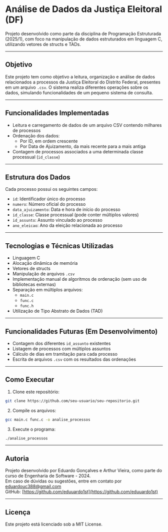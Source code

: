 # Análise de Dados da Justiça Eleitoral (DF)

Projeto desenvolvido como parte da disciplina de Programação Estruturada (2025/1), com foco na manipulação de dados estruturados em linguagem C, utilizando vetores de structs e TADs.

---

## Objetivo

Este projeto tem como objetivo a leitura, organização e análise de dados relacionados a processos da Justiça Eleitoral do Distrito Federal, presentes em um arquivo `.csv`. O sistema realiza diferentes operações sobre os dados, simulando funcionalidades de um pequeno sistema de consulta.

---

## Funcionalidades Implementadas

- Leitura e carregamento de dados de um arquivo CSV contendo milhares de processos  
- Ordenação dos dados:
  - Por ID, em ordem crescente
  - Por Data de Ajuizamento, da mais recente para a mais antiga  
- Contagem de processos associados a uma determinada classe processual (`id_classe`)

---

## Estrutura dos Dados

Cada processo possui os seguintes campos:
- `id`: Identificador único do processo
- `numero`: Número oficial do processo
- `data_ajuizamento`: Data e hora de início do processo
- `id_classe`: Classe processual (pode conter múltiplos valores)
- `id_assunto`: Assunto vinculado ao processo
- `ano_eleicao`: Ano da eleição relacionada ao processo

---

## Tecnologias e Técnicas Utilizadas

- Linguagem C
- Alocação dinâmica de memória
- Vetores de structs
- Manipulação de arquivos `.csv`
- Implementação manual de algoritmos de ordenação (sem uso de bibliotecas externas)
- Separação em múltiplos arquivos:
  - `main.c`
  - `func.c`
  - `func.h`
- Utilização de Tipo Abstrato de Dados (TAD)

---

## Funcionalidades Futuras (Em Desenvolvimento)

- Contagem dos diferentes `id_assunto` existentes  
- Listagem de processos com múltiplos assuntos  
- Cálculo de dias em tramitação para cada processo  
- Escrita de arquivos `.csv` com os resultados das ordenações

---

## Como Executar

1. Clone este repositório:
```bash
git clone https://github.com/seu-usuario/seu-repositorio.git
```

2. Compile os arquivos:
```bash
gcc main.c func.c -o analise_processos
```

3. Execute o programa:
```bash
./analise_processos
```

---

## Autoria

Projeto desenvolvido por Eduardo Gonçalves e Arthur Vieira, como parte do curso de Engenharia de Software - 2024.  
Em caso de dúvidas ou sugestões, entre em contato por [eduardouc388@gmail.com](mailto:eduardouc388@gmail.com)  
GitHub: [https://github.com/eduuardo1st](https://github.com/eduuardo1st)

---

## Licença

Este projeto está licenciado sob a MIT License.
